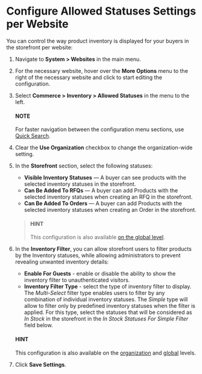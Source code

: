 <a id="allowed-statuses-website"></a>

# Configure Allowed Statuses Settings per Website

You can control the way product inventory is displayed for your buyers in the storefront per website:

1. Navigate to **System > Websites** in the main menu.
2. For the necessary website, hover over the <i class="fa fa-ellipsis-h fa-lg" aria-hidden="true"></i> **More Options** menu to the right of the necessary website and click <i class="fas fa-cog" aria-hidden="true"></i> to start editing the configuration.
3. Select **Commerce > Inventory > Allowed Statuses** in the menu to the left.

   #### NOTE
   For faster navigation between the configuration menu sections, use [Quick Search](../../../../configuration/quick-search.md#user-guide-system-configuration-quick-search).
4. Clear the **Use Organization** checkbox to change the organization-wide setting.
5. In the **Storefront** section, select the following statuses:
   * **Visible Inventory Statuses** — A buyer can see products with the selected inventory statuses in the storefront.
   * **Can Be Added To RFQs** —  A buyer can add Products with the selected inventory statuses when creating an RFQ in the storefront.
   * **Can Be Added To Orders** — A buyer can add Products with the selected inventory statuses when creating an Order in the storefront.

   > #### HINT
   > This configuration is also available [on the global level](../../../../configuration/commerce/inventory/allowed-statuses.md#configuration-guide-commerce-configuration-inventory-allowed-statuses).
6. In the **Inventory Filter**, you can allow storefront users to filter products by the Inventory statuses, while allowing administrators to prevent revealing unwanted inventory details:
   * **Enable For Guests** - enable or disable the ability to show the inventory filter to unauthenticated visitors.
   * **Inventory Filter Type** - select the type of inventory filter to display. The *Multi-Select* filter type enables users to filter by any combination of individual inventory statuses. The *Simple* type will allow to filter only by predefined inventory statuses when the filter is applied. For this type, select the statuses that will be considered as *In Stock* in the storefront in the *In Stock Statuses For Simple Filter* field below.

   #### HINT
   This configuration is also available on the [organization](../../../../user-management/organizations/org-configuration/commerce/inventory/organization-allowed-statuses.md#inventory-allowed-statuses-org) and [global](../../../../configuration/commerce/inventory/allowed-statuses.md#configuration-guide-commerce-configuration-inventory-allowed-statuses) levels.
7. Click **Save Settings**.

<!-- fa-bars = fa-navicon -->
<!-- Ic Tiles is used as Set As Default in saved views, and as tiles in display layout options -->
<!-- IcPencil refers to Rename in Commerce and Inline Editing in CRM -->
<!-- Check mark in the square. -->
<!-- SortDesc is also used as drop-down arrow -->
<!-- A -->
<!-- B -->
<!-- C -->
<!-- D -->
<!-- E -->
<!-- F -->
<!-- G -->
<!-- H -->
<!-- I -->
<!-- L -->
<!-- M -->
<!-- P -->
<!-- R -->
<!-- S -->
<!-- T -->
<!-- U -->
<!-- Z -->
